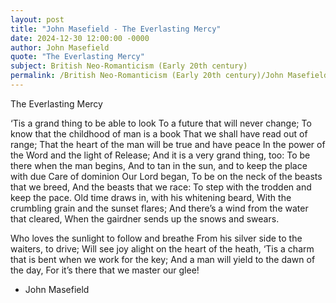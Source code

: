 ```yaml
---
layout: post
title: "John Masefield - The Everlasting Mercy"
date: 2024-12-30 12:00:00 -0000
author: John Masefield
quote: "The Everlasting Mercy"
subject: British Neo-Romanticism (Early 20th century)
permalink: /British Neo-Romanticism (Early 20th century)/John Masefield/John Masefield - The Everlasting Mercy
---
```


The Everlasting Mercy

‘Tis a grand thing to be able to look
To a future that will never change;
To know that the childhood of man is a book
That we shall have read out of range;
That the heart of the man will be true and have peace
In the power of the Word and the light of Release;
And it is a very grand thing, too:
To be there when the man begins, 
And to tan in the sun, and to keep the place with due
Care of dominion Our Lord began,
To be on the neck of the beasts that we breed,
And the beasts that we race:
To step with the trodden and keep the pace.
Old time draws in, with his whitening beard,
With the crumbling grain and the sunset flares;
And there’s a wind from the water that cleared,
When the gairdner sends up the snows and swears.

Who loves the sunlight to follow and breathe
From his silver side to the waiters, to drive;
Will see joy alight on the heart of the heath,
‘Tis a charm that is bent when we work for the key;
And a man will yield to the dawn of the day,
For it’s there that we master our glee!

- John Masefield
